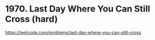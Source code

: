 # 1970. Last Day Where You Can Still Cross (hard)

https://leetcode.com/problems/last-day-where-you-can-still-cross

